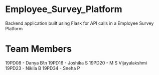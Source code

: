 # Employee_Survey_Platform

Backend application built using Flask for API calls in a Employee Survey Platform

# Team Members

19PD08 - Danya B\n
19PD16 - Joshika S
19PD20 - M S Vijayalakshmi
19PD23 - Nikila B
19PD34 - Sneha P

